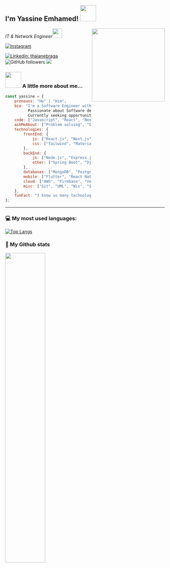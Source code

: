 <h2>I'm Yassine Emhamed! <img src="https://media.giphy.com/media/12oufCB0MyZ1Go/giphy.gif" width="50"></h2>
<img align='right' src="https://media.giphy.com/media/M9gbBd9nbDrOTu1Mqx/giphy.gif" width="230">
<p><em>IT & Network Engineer<img src="https://media.giphy.com/media/WUlplcMpOCEmTGBtBW/giphy.gif" width="30"> 
</em></p>

[![Instagram](https://img.shields.io/badge/Instagram-%23E4405F.svg?style=for-the-badge&logo=instagram&logoColor=white)](https://www.instagram.com/yassine.emmd)

[![Linkedin: thaianebraga](https://img.shields.io/badge/-Connect-blue?style=flat-square&logo=Linkedin&logoColor=white&link=https://www.linkedin.com/in/yassine2emhamed/)](https://www.linkedin.com/in/yassine2emhamed/)
![GitHub followers](https://img.shields.io/github/followers/spojskic?label=Follow&style=social)
![](https://visitor-badge.glitch.me/badge?page_id=yassine2med)

### <img src="https://media.giphy.com/media/VgCDAzcKvsR6OM0uWg/giphy.gif" width="50"> A little more about me...  

```javascript
const yassine = {
    pronouns: "He" | "Him",
    bio: "I'm a Software Engineer with a Master's equivalent degree in IT & Networking Engineering. 
          Passionate about Software development, Front-End and User Interface design, and data analysis. 
          Currently seeking opportunities in tech while gaining experience in customer service.",
    code: ["Javascript", "React", "Next.js", "HTML", "CSS", "Flutter", "Java", "Python", "PHP", "C"],
    askMeAbout: ["Problem solving", "GAMING", "data analysis", "tech", "How to turn caffeine into code!", "Too many technologies to list!"],
    technologies: {
        frontEnd: {
            js: ["React.js", "Next.js", "Vue.js"],
            css: ["Tailwind", "MaterialUI", "Bootstrap", "SCSS", "Chakra UI"]
        },
        backEnd: {
            js: ["Node.js", "Express.js"],
            other: ["Spring Boot", "Django", "Laravel"]
        },
        databases: ["MongoDB", "PostgreSQL", "MySQL", "MSSQL", "Firebase", "SQLite"],
        mobile: ["Flutter", "React Native"],
        cloud: ["AWS", "Firebase", "Vercel", "Netlify"],
        misc: ["Git", "UML", "Wix", "Strapi", "OAuth", "Docker", "CI/CD"]
    },
    funFact: "I know so many technologies that I sometimes forget I know them!"
};

```

---


### 💻 My most used languages:
[![Top Langs](https://github-readme-stats.vercel.app/api/top-langs/?username=yassine2med&layout=compact&text_color=daf7dc&bg_color=151515)](https://github.com/yassine2med/github-readme-stats)
### 📖 My Github stats

<a href="https://www.yassine-emhamed.com/"><img src="https://streak-stats.demolab.com/?user=yassine2med" width="50%"></a>

